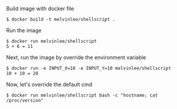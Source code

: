 Build image with docker file

    $ docker build -t melvinlee/shellscript .

Run the image

    $ docker run melvinlee/shellscript
    5 + 6 = 11

Next, run the image by override the environment variable

    $ docker run -e INPUT_X=10 -e INPUT_Y=10 melvinlee/shellscript
    10 + 10 = 20

Now, let's override the default cmd

    $ docker run melvinlee/shellscript bash -c "hostname; cat /proc/version"